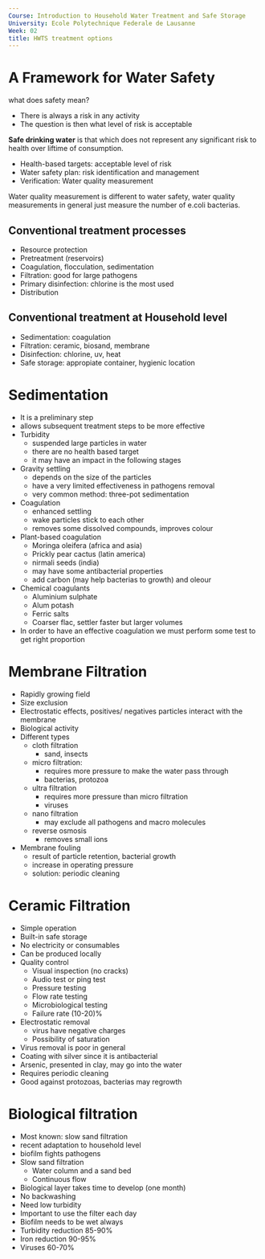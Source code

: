 ```yaml
---
Course: Introduction to Household Water Treatment and Safe Storage
University: Ecole Polytechnique Federale de Lausanne
Week: 02
title: HWTS treatment options
---
```


# A Framework for Water Safety
what does safety mean?
* There is always a risk in any activity
* The question is then what level of risk is acceptable

**Safe drinking water** is that which  does not represent any significant risk to health over liftime of consumption. 

* Health-based targets: acceptable level of risk
* Water safety plan: risk identification and management
* Verification: Water quality measurement

Water quality measurement is different to water safety, water quality measurements in general just measure the number of e.coli bacterias.

## Conventional treatment processes
* Resource protection
* Pretreatment (reservoirs)
* Coagulation, flocculation, sedimentation 
* Filtration: good for large pathogens
* Primary disinfection: chlorine is the most used
* Distribution

## Conventional treatment at Household level
* Sedimentation: coagulation
* Filtration: ceramic, biosand, membrane
* Disinfection: chlorine, uv, heat
* Safe storage: appropiate container, hygienic location

# Sedimentation
* It is a preliminary step
* allows subsequent treatment steps to be more effective 
* Turbidity
    * suspended large particles in water
    * there are no health based target
    * it may have an impact in the following stages
* Gravity settling
    * depends on the size of the particles
    * have a very limited effectiveness in pathogens removal
    * very common method: three-pot sedimentation
* Coagulation
    * enhanced settling
    * wake particles stick to each other
    * removes some dissolved compounds, improves colour
* Plant-based coagulation
    * Moringa oleifera (africa and asia)
    * Prickly pear cactus (latin america)
    * nirmali seeds (india)
    * may have some antibacterial properties 
    * add carbon (may help bacterias to growth) and oleour
* Chemical coagulants
    * Aluminium sulphate
    * Alum potash
    * Ferric salts
    * Coarser flac, settler faster but larger volumes
* In order to have an effective coagulation we must perform some test to get right proportion

# Membrane Filtration
* Rapidly growing field 
* Size exclusion
* Electrostatic effects, positives/ negatives particles interact with the membrane
* Biological activity
* Different types
    * cloth filtration
        * sand, insects
    * micro filtration: 
        * requires more pressure to make the water pass through
        * bacterias, protozoa
    * ultra filtration
        * requires more pressure than micro filtration
        * viruses
    * nano filtration
        * may exclude all pathogens and macro molecules
    * reverse osmosis
        * removes small ions
* Membrane fouling
    * result of particle retention, bacterial growth 
    * increase in operating pressure
    * solution: periodic cleaning 

# Ceramic Filtration
* Simple operation
* Built-in safe storage
* No electricity or consumables
* Can be produced locally
* Quality control
    * Visual inspection (no cracks)
    * Audio test or ping test
    * Pressure testing
    * Flow rate testing
    * Microbiological testing
    * Failure rate (10-20)%
* Electrostatic removal
    * virus have negative charges
    * Possibility of saturation
* Virus removal is poor in general
* Coating with silver since it is antibacterial
* Arsenic, presented in clay, may go into the water
* Requires periodic cleaning
* Good against protozoas, bacterias may regrowth

# Biological filtration
* Most known: slow sand filtration
* recent adaptation to household level
* biofilm fights pathogens
* Slow sand filtration
    * Water column and a sand bed
    * Continuous flow
* Biological layer takes time to develop (one month)
* No backwashing
* Need low turbidity
* Important to use the filter each day
* Biofilm needs to be wet always
* Turbidity reduction 85-90%
* Iron reduction 90-95%
* Viruses 60-70%
 
